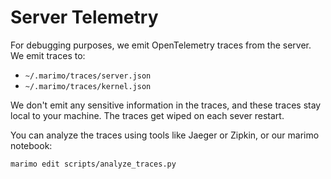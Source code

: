 # Server Telemetry

For debugging purposes, we emit OpenTelemetry traces from the server. We emit traces to:

- `~/.marimo/traces/server.json`
- `~/.marimo/traces/kernel.json`

We don't emit any sensitive information in the traces, and these traces stay local to your machine. The traces get wiped on each sever restart.

You can analyze the traces using tools like Jaeger or Zipkin, or our marimo notebook:

```bash
marimo edit scripts/analyze_traces.py
```
